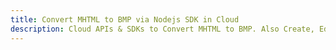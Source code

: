 ---title: Convert MHTML to BMP via Nodejs SDK in Clouddescription: Cloud APIs & SDKs to Convert MHTML to BMP. Also Create, Edit & Render Microsoft Word & OpenOffice documents in the Cloud.---